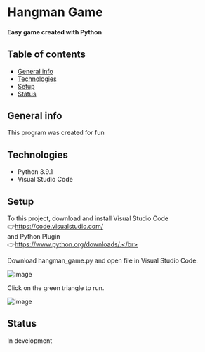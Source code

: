 # Hangman Game
#### Easy game created with Python
## Table of contents

* [General info](#general-info) 
* [Technologies](#technologies)
* [Setup](#setup)
* [Status](#status)

## General info
This program was created for fun
## Technologies
* Python 3.9.1
* Visual Studio Code 
## Setup
To this project, download and install Visual Studio Code</br> 👉https://code.visualstudio.com/</br> 
and Python Plugin</br> 👉https://www.python.org/downloads/.</br>

Download hangman_game.py and open file in Visual Studio Code.

![image](https://user-images.githubusercontent.com/83863239/117816729-20681600-b267-11eb-8412-4710d613e8ab.png)

Click on the green triangle to run.

![image](https://user-images.githubusercontent.com/83863239/117818178-a6389100-b268-11eb-9816-5897ed76cf9c.png)



## Status
In development
